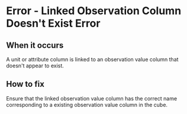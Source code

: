 # Error - Linked Observation Column Doesn't Exist Error

## When it occurs

A unit or attribute column is linked to an observation value column that doesn't appear to exist.

## How to fix

Ensure that the linked observation value column has the correct name corresponding to a existing observation value column in the cube.

<!-- TODO: Link to somewhere which helps the user define measures. -->